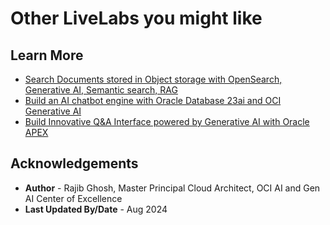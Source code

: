 # Other LiveLabs you might like

## Learn More

* [Search Documents stored in Object storage with OpenSearch, Generative AI, Semantic search, RAG](https://livelabs.oracle.com/pls/apex/f?p=133:180:115467694451312::::wid:3762)
* [Build an AI chatbot engine with Oracle Database 23ai and OCI Generative AI](https://livelabs.oracle.com/pls/apex/r/dbpm/livelabs/view-workshop?wid=3939)
* [Build Innovative Q&A Interface powered by Generative AI with Oracle APEX](https://livelabs.oracle.com/pls/apex/r/dbpm/livelabs/view-workshop?wid=3947)

## Acknowledgements

* **Author** - Rajib Ghosh, Master Principal Cloud Architect, OCI AI and Gen AI Center of Excellence
* **Last Updated By/Date** - Aug 2024
